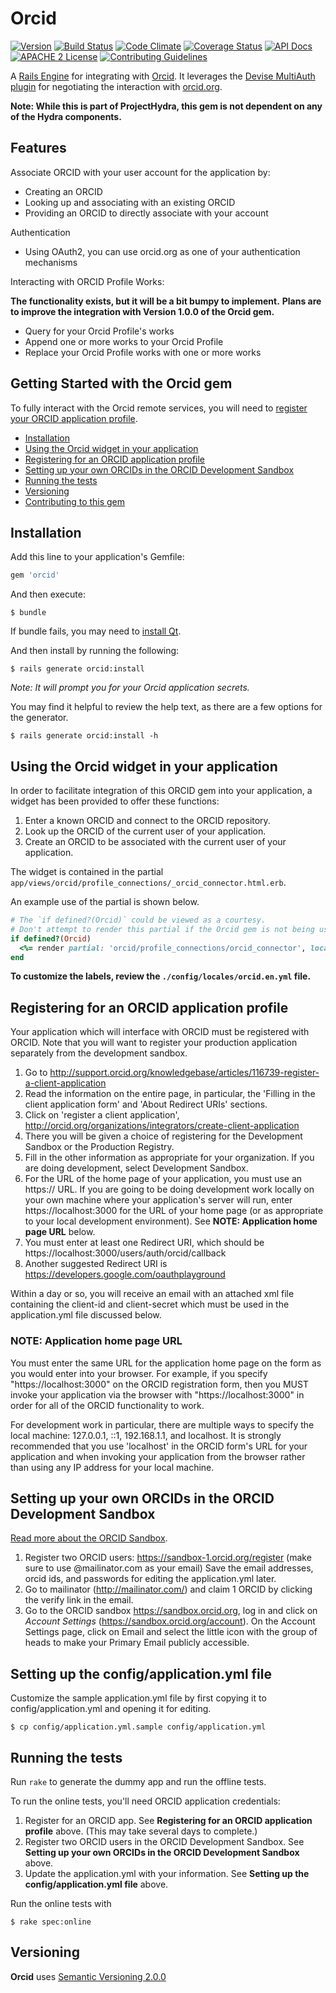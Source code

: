 # Orcid

[![Version](https://badge.fury.io/rb/orcid.png)](http://badge.fury.io/rb/orcid)
[![Build Status](https://travis-ci.org/projecthydra-labs/orcid.png?branch=master)](https://travis-ci.org/projecthydra-labs/orcid)
[![Code Climate](https://codeclimate.com/github/projecthydra-labs/orcid.png)](https://codeclimate.com/github/projecthydra-labs/orcid)
[![Coverage Status](https://img.shields.io/coveralls/projecthydra-labs/orcid.svg)](https://coveralls.io/r/projecthydra-labs/orcid)
[![API Docs](http://img.shields.io/badge/API-docs-blue.svg)](http://rubydoc.info/gems/orcid/0.8.0/frames)
[![APACHE 2 License](http://img.shields.io/badge/APACHE2-license-blue.svg)](./LICENSE)
[![Contributing Guidelines](http://img.shields.io/badge/CONTRIBUTING-Guidelines-blue.svg)](./CONTRIBUTING.md)

A [Rails Engine](https://guides.rubyonrails.org/engines.html) for integrating with [Orcid](https://orcid.org). It leverages the [Devise MultiAuth plugin](https://rubygems.org/gems/devise-multi_auth) for negotiating the interaction with [orcid.org](https://orcid.org).

**Note: While this is part of ProjectHydra, this gem is not dependent on any of the Hydra components.**

## Features

Associate ORCID with your user account for the application by:

* Creating an ORCID
* Looking up and associating with an existing ORCID
* Providing an ORCID to directly associate with your account

Authentication

* Using OAuth2, you can use orcid.org as one of your authentication mechanisms

Interacting with ORCID Profile Works:

**The functionality exists, but it will be a bit bumpy to implement.**
**Plans are to improve the integration with Version 1.0.0 of the Orcid gem.**

* Query for your Orcid Profile's works
* Append one or more works to your Orcid Profile
* Replace your Orcid Profile works with one or more works

## Getting Started with the Orcid gem

To fully interact with the Orcid remote services, you will need to [register your ORCID application profile](#registering-for-an-orcid-application-profile).

* [Installation](#installation)
* [Using the Orcid widget in your application](#using-the-orcid-widget-in-your-application)
* [Registering for an ORCID application profile](#registering-for-an-orcid-application-profile)
* [Setting up your own ORCIDs in the ORCID Development Sandbox](#setting-up-your-own-orcids-in-the-orcid-development-sandbox)
* [Running the tests](#running-the-tests)
* [Versioning](#versioning)
* [Contributing to this gem](./CONTRIBUTING.md)

## Installation

Add this line to your application's Gemfile:

```ruby
gem 'orcid'
```

And then execute:

```console
$ bundle
```

If bundle fails, you may need to [install Qt](https://github.com/thoughtbot/capybara-webkit/wiki/Installing-Qt-and-compiling-capybara-webkit).

And then install by running the following:

```console
$ rails generate orcid:install
```

*Note: It will prompt you for your Orcid application secrets.*

You may find it helpful to review the help text, as there are a few options for the generator.

```console
$ rails generate orcid:install -h
```

## Using the Orcid widget in your application

In order to facilitate integration of this ORCID gem into your application, a widget has been provided to offer these functions:

1. Enter a known ORCID and connect to the ORCID repository.
1. Look up the ORCID of the current user of your application.
1. Create an ORCID to be associated with the current user of your application.

The widget is contained in the partial `app/views/orcid/profile_connections/_orcid_connector.html.erb`.

An example use of the partial is shown below.

```ruby
# The `if defined?(Orcid)` could be viewed as a courtesy.
# Don't attempt to render this partial if the Orcid gem is not being used.
if defined?(Orcid)
  <%= render partial: 'orcid/profile_connections/orcid_connector', locals: {default_search_text: current_user.name } %>
end
```

**To customize the labels, review the `./config/locales/orcid.en.yml` file.**

## Registering for an ORCID application profile

Your application which will interface with ORCID must be registered with ORCID.  Note that you will want to register your production
application separately from the development sandbox.

1. Go to http://support.orcid.org/knowledgebase/articles/116739-register-a-client-application
1. Read the information on the entire page, in particular, the 'Filling in the client application form' and 'About Redirect URIs' sections.
1. Click on 'register a client application', http://orcid.org/organizations/integrators/create-client-application
1. There you will be given a choice of registering for the Development Sandbox or the Production Registry.
1. Fill in the other information as appropriate for your organization.  If you are doing development, select Development Sandbox.
1. For the URL of the home page of your application, you must use an https:// URL.  If you are going to be doing development work locally
on your own machine where your application's server will run, enter https://localhost:3000 for the URL of your home page (or as appropriate
to your local development environment).  See **NOTE: Application home page URL** below.
1. You must enter at least one Redirect URI, which should be https://localhost:3000/users/auth/orcid/callback
1. Another suggested Redirect URI is https://developers.google.com/oauthplayground

Within a day or so, you will receive an email with an attached xml file containing the client-id and client-secret which must be used in the application.yml
file discussed below.

### NOTE: Application home page URL
You must enter the same URL for the application home page on the form as you would enter into your browser.  For example, if you specify "https://localhost:3000" on
the ORCID registration form, then you MUST invoke your application via the browser with "https://localhost:3000" in order for all of the ORCID functionality to work.

For development work in particular, there are multiple ways to specify the local machine: 127.0.0.1, ::1, 192.168.1.1, and localhost.  It is strongly recommended that you use 'localhost'
in the ORCID form's URL for your application and when invoking your application from the browser rather than using any IP address for your local machine.

## Setting up your own ORCIDs in the ORCID Development Sandbox

[Read more about the ORCID Sandbox](http://support.orcid.org/knowledgebase/articles/166623-about-the-orcid-sandbox).

1. Register two ORCID users: https://sandbox-1.orcid.org/register (make sure to use <blah>@mailinator.com as your email)
Save the email addresses, orcid ids, and passwords for editing the application.yml later.
1. Go to mailinator (http://mailinator.com/) and claim 1 ORCID by clicking the verify link in the email.
1. Go to the ORCID sandbox https://sandbox.orcid.org, log in and click on *Account Settings* (https://sandbox.orcid.org/account).  On the Account Settings page,
click on Email and select the little icon with the group of heads to make your Primary Email publicly accessible.

## Setting up the config/application.yml file
Customize the sample application.yml file by first copying it to config/application.yml and opening it for editing.

```console
$ cp config/application.yml.sample config/application.yml
```

## Running the tests

Run `rake` to generate the dummy app and run the offline tests.

To run the online tests, you'll need ORCID application credentials:

1. Register for an ORCID app. See **Registering for an ORCID application profile** above.  (This may take several days to complete.)
1. Register two ORCID users in the ORCID Development Sandbox.  See **Setting up your own ORCIDs in the ORCID Development Sandbox** above.
1. Update the application.yml with your information.  See **Setting up the config/application.yml file** above.

Run the online tests with

```console
$ rake spec:online
```

## Versioning

**Orcid** uses [Semantic Versioning 2.0.0](http://semver.org/)